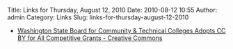 Title: Links for Thursday, August 12, 2010
Date: 2010-08-12 10:55
Author: admin
Category: Links
Slug: links-for-thursday-august-12-2010

-   [Washington State Board for Community & Technical Colleges Adopts CC
    BY for All Competitive Grants - Creative Commons][]

  [Washington State Board for Community & Technical Colleges Adopts CC
  BY for All Competitive Grants - Creative Commons]: http://creativecommons.org/weblog/entry/22712
